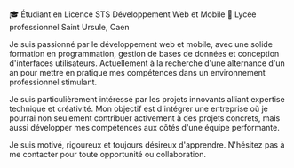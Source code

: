 🎓 Étudiant en Licence STS Développement Web et Mobile
📍 Lycée professionnel Saint Ursule, Caen

Je suis passionné par le développement web et mobile, avec une solide formation en programmation, gestion de bases de données et conception d'interfaces utilisateurs.
Actuellement à la recherche d'une alternance d'un an pour mettre en pratique mes compétences dans un environnement professionnel stimulant.

Je suis particulièrement intéressé par les projets innovants alliant expertise technique et créativité.
Mon objectif est d'intégrer une entreprise où je pourrai non seulement contribuer activement à des projets concrets, mais aussi développer mes compétences aux côtés d'une équipe performante.

Je suis motivé, rigoureux et toujours désireux d'apprendre. N'hésitez pas à me contacter pour toute opportunité ou collaboration.

